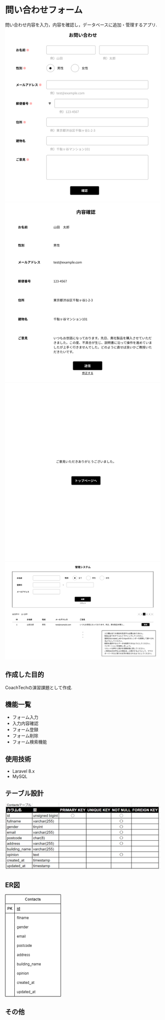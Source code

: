 # 問い合わせフォーム
問い合わせ内容を入力，内容を確認し，データベースに追加・管理するアプリ.
![問い合わせ画面](./img/contact.png)
![内容確認](./img/confirm.png)
![サンクスページ](./img/thanks.png)
![管理ページ](./img/management.png)

## 作成した目的
CoachTechの演習課題として作成.

## 機能一覧
- フォーム入力
- 入力内容確認
- フォーム登録
- フォーム削除
- フォーム検索機能

## 使用技術
- Laravel 8.x
- MySQL

## テーブル設計
![テーブル設計図](./img/table.png)

## ER図
![ER図](./img/ER.drawio.png)

## その他
